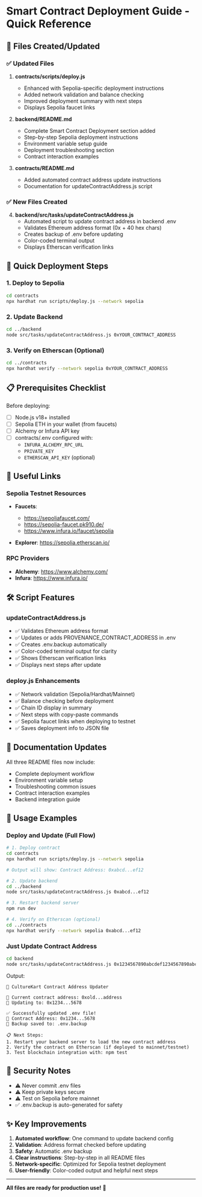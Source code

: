# Smart Contract Deployment Guide - Quick Reference

## 📁 Files Created/Updated

### ✅ Updated Files

1. **contracts/scripts/deploy.js**
   - Enhanced with Sepolia-specific deployment instructions
   - Added network validation and balance checking
   - Improved deployment summary with next steps
   - Displays Sepolia faucet links

2. **backend/README.md**
   - Complete Smart Contract Deployment section added
   - Step-by-step Sepolia deployment instructions
   - Environment variable setup guide
   - Deployment troubleshooting section
   - Contract interaction examples

3. **contracts/README.md**
   - Added automated contract address update instructions
   - Documentation for updateContractAddress.js script

### ✅ New Files Created

4. **backend/src/tasks/updateContractAddress.js**
   - Automated script to update contract address in backend .env
   - Validates Ethereum address format (0x + 40 hex chars)
   - Creates backup of .env before updating
   - Color-coded terminal output
   - Displays Etherscan verification links

## 🚀 Quick Deployment Steps

### 1. Deploy to Sepolia

```bash
cd contracts
npx hardhat run scripts/deploy.js --network sepolia
```

### 2. Update Backend

```bash
cd ../backend
node src/tasks/updateContractAddress.js 0xYOUR_CONTRACT_ADDRESS
```

### 3. Verify on Etherscan (Optional)

```bash
cd ../contracts
npx hardhat verify --network sepolia 0xYOUR_CONTRACT_ADDRESS
```

## 📋 Prerequisites Checklist

Before deploying:
- [ ] Node.js v18+ installed
- [ ] Sepolia ETH in your wallet (from faucets)
- [ ] Alchemy or Infura API key
- [ ] contracts/.env configured with:
  - `INFURA_ALCHEMY_RPC_URL`
  - `PRIVATE_KEY`
  - `ETHERSCAN_API_KEY` (optional)

## 🔗 Useful Links

### Sepolia Testnet Resources
- **Faucets**:
  - https://sepoliafaucet.com/
  - https://sepolia-faucet.pk910.de/
  - https://www.infura.io/faucet/sepolia

- **Explorer**: https://sepolia.etherscan.io/

### RPC Providers
- **Alchemy**: https://www.alchemy.com/
- **Infura**: https://www.infura.io/

## 🛠️ Script Features

### updateContractAddress.js
- ✅ Validates Ethereum address format
- ✅ Updates or adds PROVENANCE_CONTRACT_ADDRESS in .env
- ✅ Creates .env.backup automatically
- ✅ Color-coded terminal output for clarity
- ✅ Shows Etherscan verification links
- ✅ Displays next steps after update

### deploy.js Enhancements
- ✅ Network validation (Sepolia/Hardhat/Mainnet)
- ✅ Balance checking before deployment
- ✅ Chain ID display in summary
- ✅ Next steps with copy-paste commands
- ✅ Sepolia faucet links when deploying to testnet
- ✅ Saves deployment info to JSON file

## 📖 Documentation Updates

All three README files now include:
- Complete deployment workflow
- Environment variable setup
- Troubleshooting common issues
- Contract interaction examples
- Backend integration guide

## 🎯 Usage Examples

### Deploy and Update (Full Flow)

```bash
# 1. Deploy contract
cd contracts
npx hardhat run scripts/deploy.js --network sepolia

# Output will show: Contract Address: 0xabcd...ef12

# 2. Update backend
cd ../backend
node src/tasks/updateContractAddress.js 0xabcd...ef12

# 3. Restart backend server
npm run dev

# 4. Verify on Etherscan (optional)
cd ../contracts
npx hardhat verify --network sepolia 0xabcd...ef12
```

### Just Update Contract Address

```bash
cd backend
node src/tasks/updateContractAddress.js 0x1234567890abcdef1234567890abcdef12345678
```

Output:
```
🔧 CultureKart Contract Address Updater

📝 Current contract address: 0xold...address
🔄 Updating to: 0x1234...5678

✅ Successfully updated .env file!
📍 Contract Address: 0x1234...5678
💾 Backup saved to: .env.backup

📋 Next Steps:
1. Restart your backend server to load the new contract address
2. Verify the contract on Etherscan (if deployed to mainnet/testnet)
3. Test blockchain integration with: npm test
```

## 🔐 Security Notes

- ⚠️ Never commit .env files
- ⚠️ Keep private keys secure
- ⚠️ Test on Sepolia before mainnet
- ✅ .env.backup is auto-generated for safety

## ✨ Key Improvements

1. **Automated workflow**: One command to update backend config
2. **Validation**: Address format checked before updating
3. **Safety**: Automatic .env backup
4. **Clear instructions**: Step-by-step in all README files
5. **Network-specific**: Optimized for Sepolia testnet deployment
6. **User-friendly**: Color-coded output and helpful next steps

---

**All files are ready for production use!** 🚀
